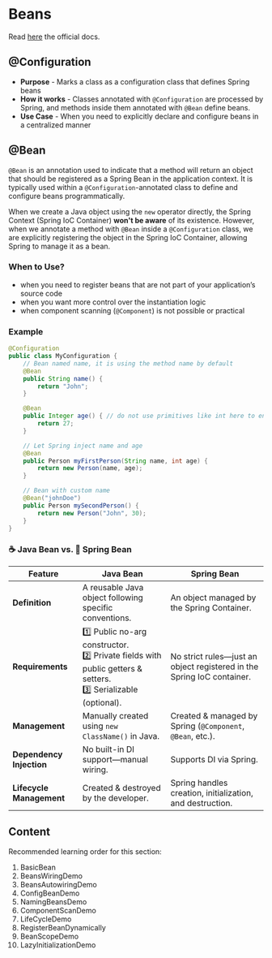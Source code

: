 # Beans

Read [here](https://docs.spring.io/spring-framework/reference/core/beans/definition.html) the official docs.

## @Configuration

- **Purpose** - Marks a class as a configuration class that defines Spring beans
- **How it works** - Classes annotated with `@Configuration` are processed by Spring, and methods inside them annotated with `@Bean` define beans.
- **Use Case** - When you need to explicitly declare and configure beans in a centralized manner

## @Bean

`@Bean` is an annotation used to indicate that a method will return an object that should be registered as a Spring Bean in the application context. It is typically used within a `@Configuration`-annotated class to define and configure beans programmatically.

When we create a Java object using the `new` operator directly, the Spring Context (Spring IoC Container) **won't be aware** of its existence. However, when we annotate a method with `@Bean` inside a `@Configuration` class, we are explicitly registering the object in the Spring IoC Container, allowing Spring to manage it as a bean.

### When to Use?

- when you need to register beans that are not part of your application’s source code
- when you want more control over the instantiation logic
- when component scanning (`@Component`) is not possible or practical

### Example

```java
@Configuration
public class MyConfiguration {
    // Bean named name, it is using the method name by default
    @Bean
    public String name() {
        return "John";
    }

    @Bean
    public Integer age() { // do not use primitives like int here to ensure proper beans management
        return 27;
    }

    // Let Spring inject name and age
    @Bean
    public Person myFirstPerson(String name, int age) {
        return new Person(name, age);
    }

    // Bean with custom name
    @Bean("johnDoe")
    public Person mySecondPerson() {
        return new Person("John", 30);
    }
}
```

### ☕ Java Bean vs. 🌱 Spring Bean

| Feature                  | **Java Bean**                                                                                                        | **Spring Bean**                                                        |
| ------------------------ | -------------------------------------------------------------------------------------------------------------------- | ---------------------------------------------------------------------- |
| **Definition**           | A reusable Java object following specific conventions.                                                               | An object managed by the Spring Container.                             |
| **Requirements**         | 1️⃣ Public no-arg constructor. <br> 2️⃣ Private fields with public getters & setters. <br> 3️⃣ Serializable (optional). | No strict rules—just an object registered in the Spring IoC container. |
| **Management**           | Manually created using `new ClassName()` in Java.                                                                    | Created & managed by Spring (`@Component`, `@Bean`, etc.).             |
| **Dependency Injection** | No built-in DI support—manual wiring.                                                                                | Supports DI via Spring.                                                |
| **Lifecycle Management** | Created & destroyed by the developer.                                                                                | Spring handles creation, initialization, and destruction.              |

## Content

Recommended learning order for this section:

1. BasicBean
2. BeansWiringDemo
3. BeansAutowiringDemo
4. ConfigBeanDemo
5. NamingBeansDemo
6. ComponentScanDemo
7. LifeCycleDemo
8. RegisterBeanDynamically
9. BeanScopeDemo
10. LazyInitializationDemo
